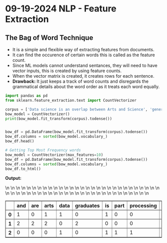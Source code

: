 # 09-19-2024 NLP - Feature Extraction

## The Bag of Word Technique

- It is a simple and flexible way of extracting features from documents.
- It can find the occurence of certain words this is called as the feature count.
- Since ML models cannot understand sentances, they will need to have vector inputs, this is created by using feature counts.
- When the vector matrix is created, it creates rows for each sentence.
- **Drawback:** It just keeps a track of word counts and disregards the grammatical details about the word order as it treats each word equally.

```python
import pandas as pd
from sklearn.feature_extraction.text import CountVectorizer

corpus = ['Data science is an overlap between Arts and Science', 'generally, arts graduates are right brained and science graduates are left brained' 'Excelling in both arts and sciences at  a time becomes difficult', 'Natural Language Processing is a part of Data Science']
bow_model = CountVectorizer()
print(bow_model.fit_transform(corpus).todense())


bow_df = pd.DataFrame(bow_model.fit_transform(corpus).todense())
bow_df.columns = sorted(bow_model.vocabulary_)
bow_df.head()

# Getting Top Most Frequency words
bow_model = CountVectorizer(max_features=10)
bow_df = pd.DataFrame(bow_model.fit_transform(corpus).todense())
bow_df.columns = sorted(bow_model.vocabulary_)
bow_df.to_html()
```
**Output:**
<table border="1" class="dataframe">
<thead>\n    <tr style="text-align: right;">\n      <th></th>\n      <th>and</th>\n      <th>are</th>\n      <th>arts</th>\n      <th>data</th>\n      <th>graduates</th>\n      <th>is</th>\n      <th>part</th>\n      <th>processing</th>\n      <th>right</th>\n      <th>science</th>\n    </tr>\n  </thead>\n  <tbody>\n    <tr>\n      <th>0</th>\n      <td>1</td>\n      <td>0</td>\n      <td>1</td>\n      <td>1</td>\n      <td>0</td>\n      <td>1</td>\n      <td>0</td>\n      <td>0</td>\n      <td>0</td>\n      <td>2</td>\n    </tr>\n    <tr>\n      <th>1</th>\n      <td>2</td>\n      <td>2</td>\n      <td>2</td>\n      <td>0</td>\n      <td>2</td>\n      <td>0</td>\n      <td>0</td>\n      <td>0</td>\n      <td>1</td>\n      <td>1</td>\n    </tr>\n    <tr>\n      <th>2</th>\n      <td>0</td>\n      <td>0</td>\n      <td>0</td>\n      <td>1</td>\n      <td>0</td>\n      <td>1</td>\n      <td>1</td>\n      <td>1</td>\n      <td>0</td>\n      <td>1</td>\n    </tr>\n  </tbody>\n</table>
